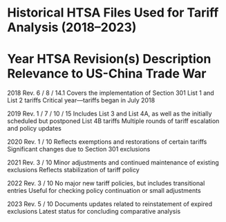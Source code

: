 # Historical HTSA Files Used for Tariff Analysis (2018–2023)

# Year	HTSA Revision(s)	Description	Relevance to US-China Trade War

2018	Rev. 6 / 8 / 14.1	Covers the implementation of Section 301 List 1 and List 2 tariffs	Critical year—tariffs began in July 2018

2019	Rev. 1 / 7 / 10 / 15	Includes List 3 and List 4A, as well as the initially scheduled but postponed List 4B tariffs	Multiple rounds of tariff escalation and policy updates

2020	Rev. 1 / 10	Reflects exemptions and restorations of certain tariffs	Significant changes due to Section 301 exclusions

2021	Rev. 3 / 10	Minor adjustments and continued maintenance of existing exclusions	Reflects stabilization of tariff policy

2022	Rev. 3 / 10	No major new tariff policies, but includes transitional entries	Useful for checking policy continuation or small adjustments

2023	Rev. 5 / 10	Documents updates related to reinstatement of expired exclusions	Latest status for concluding comparative analysis
